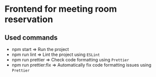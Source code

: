 # Frontend for meeting room reservation

## Used commands

- npm start => Run the project
- npm run lint => Lint the project using `ESLint`
- npm run prettier => Check code formatting using `Prettier`
- npm run prettier:fix => Automatically fix code formatting issues using `Prettier`
